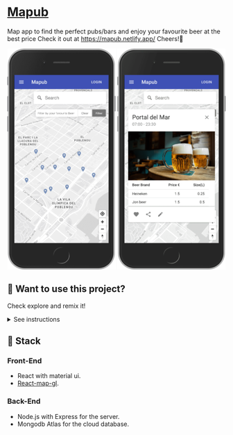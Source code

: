 # [Mapub](https://mapub.netlify.app/)
Map app to find the perfect pubs/bars and enjoy your favourite beer at the best price
Check it out at https://mapub.netlify.app/
Cheers!🍻
    
<div>
  <img src="assets/main_iphone.png" alt="Home" width="250">
  <img src="assets/bar_selected_iphone.png" alt="Cheers" width="250">
</div>    

## 🧪 Want to use this project?
Check explore and remix it!
<details><summary>See instructions</summary><br>
#### 1. Fork and the clone the repository
#### 2. In the root directoy run `npm run install:all`.
#### 3. Add your env variables:
#### 3.1 server --> .env.example (save as .env)
1. You can create your cluster by signing up at [mongodb](https://www.mongodb.com/cloud/atlas).
2. Allow connections (whitelist) from your IP or a global IP.
3. Create a user with read and write privileges. `Security --> Database Access .
4. Connect --> Connect your application --> Copy the uri  .

```txt
MONGO_URI=<your mongodb atlas uri>
```
#### 3.2 client --> .env.example (save as .env)

```txt
REACT_APP_MAPBOX_TOKEN=<your mapbox token>
```
1. You can get your token by signing up at [mapbox](https://www.mapbox.com/).

#### 4. In the root directoy run `npm run start:all`.
#### 5. 🚀 Open [http://localhost:3000](http://localhost:3000) to view it in your browser, and start using the app!

</details>

## 🥞 Stack

### Front-End
* React with material ui.
* [React-map-gl](http://visgl.github.io/react-map-gl/).

### Back-End
* Node.js with Express for the server.
* Mongodb Atlas for the cloud database.
